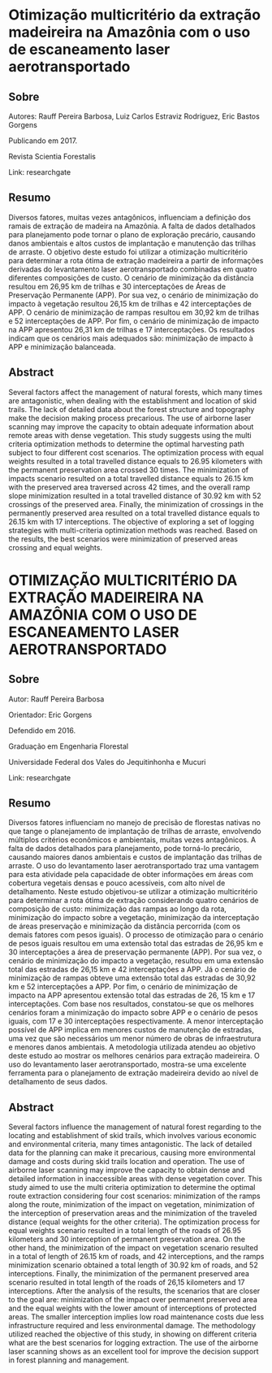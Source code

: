 # Otimização multicritério da extração madeireira na Amazônia com o uso de escaneamento laser aerotransportado

## Sobre

Autores: Rauff Pereira Barbosa, Luiz Carlos Estraviz Rodriguez, Eric Bastos Gorgens

Publicando em 2017.

Revista Scientia Forestalis

Link: researchgate

## Resumo

Diversos fatores, muitas vezes antagônicos, influenciam a definição dos ramais de extração de madeira na Amazônia. A falta de dados detalhados para planejamento pode tornar o plano de exploração precário, causando danos ambientais e altos custos de implantação e manutenção das trilhas de arraste. O objetivo deste estudo foi utilizar a otimização multicritério para determinar a rota ótima de extração madeireira a partir de informações derivadas do levantamento laser aerotransportado combinadas em quatro diferentes composições de custo. O cenário de minimização da distância resultou em 26,95 km de trilhas e 30 interceptações de Áreas de Preservação Permanente (APP). Por sua vez, o cenário de minimização do impacto à vegetação resultou 26,15 km de trilhas e 42 interceptações de APP. O cenário de minimização de rampas resultou em 30,92 km de trilhas e 52 interceptações de APP. Por fim, o cenário de minimização de impacto na APP apresentou 26,31 km de trilhas e 17 interceptações. Os resultados indicam que os cenários mais adequados são: minimização de impacto à APP e minimização balanceada.

## Abstract

Several factors affect the management of natural forests, which many times are antagonistic, when dealing with the establishment and location of skid trails. The lack of detailed data about the forest structure and topography make the decision making process precarious. The use of airborne laser scanning may improve the capacity to obtain adequate information about remote areas with dense vegetation. This study suggests using the multi criteria optimization methods to determine the optimal harvesting path subject to four different cost scenarios. The optimization process with equal weights resulted in a total travelled distance equals to 26.95 kilometers with the permanent preservation area crossed 30 times. The minimization of impacts scenario resulted on a total travelled distance equals to 26.15 km with the preserved area traversed across 42 times, and the overall ramp slope minimization resulted in a total travelled distance of 30.92 km with 52 crossings of the preserved area. Finally, the minimization of crossings in the permanently preserved area resulted on a total travelled distance equals to 26.15 km with 17 interceptions. The objective of exploring a set of logging strategies with multi-criteria optimization methods was reached. Based on the results, the best scenarios were minimization of preserved areas crossing and equal weights.

# OTIMIZAÇÃO MULTICRITÉRIO DA EXTRAÇÃO MADEIREIRA NA AMAZÔNIA COM O USO DE ESCANEAMENTO LASER AEROTRANSPORTADO

## Sobre

Autor: Rauff Pereira Barbosa

Orientador: Eric Gorgens

Defendido em 2016.

Graduação em Engenharia Florestal

Universidade Federal dos Vales do Jequitinhonha e Mucuri

Link: researchgate

## Resumo

Diversos fatores influenciam no manejo de precisão de florestas nativas no que tange o planejamento de implantação de trilhas de arraste, envolvendo múltiplos critérios econômicos e ambientais, muitas vezes antagônicos. A falta de dados detalhados para planejamento, pode torná-lo precário, causando maiores danos ambientais e custos de implantação das trilhas de arraste. O uso do levantamento laser aerotransportado traz uma vantagem para esta atividade pela capacidade de obter informações em áreas com cobertura vegetais densas e pouco acessíveis, com alto nível de detalhamento. Neste estudo objetivou-se utilizar a otimização multicritério para determinar a rota ótima de extração considerando quatro cenários de composição de custo: minimização das rampas ao longo da rota, minimização do impacto sobre a vegetação, minimização da interceptação de áreas preservação e minimização da distância percorrida (com os demais fatores com pesos iguais). O processo de otimização para o cenário de pesos iguais resultou em uma extensão total das estradas de 26,95 km e 30 interceptações a área de preservação permanente (APP). Por sua vez, o cenário de minimização do impacto a vegetação, resultou em uma extensão total das estradas de 26,15 km e 42 interceptações a APP. Já o cenário de minimização de rampas obteve uma extensão total das estradas de 30,92 km e 52 interceptações a APP. Por fim, o cenário de minimização de impacto na APP apresentou extensão total das estradas de 26, 15 km e 17 interceptações. Com base nos resultados, constatou-se que os melhores cenários foram a minimização do impacto sobre APP e o cenário de pesos iguais, com 17 e 30 interceptações respectivamente. A menor interceptação possível de APP implica em menores custos de manutenção de estradas, uma vez que são necessários um menor número de obras de infraestrutura e menores danos ambientais. A metodologia utilizada atendeu ao objetivo deste estudo ao mostrar os melhores cenários para extração madeireira. O uso do levantamento laser aerotransportado, mostra-se uma excelente ferramenta para o planejamento de extração madeireira devido ao nível de detalhamento de seus dados.

## Abstract

Several factors influence the management of natural forest regarding to the locating and establishment of skid trails, which involves various economic and environmental criteria, many times antagonistic. The lack of detailed data for the planning can make it precarious, causing more environmental damage and costs during skid trails location and operation. The use of airborne laser scanning may improve the capacity to obtain dense and detailed information in inaccessible areas with dense vegetation cover. This study aimed to use the multi criteria optimization to determine the optimal route extraction considering four cost scenarios: minimization of the ramps along the route, minimization of the impact on vegetation, minimization of the interception of preservation areas and the minimization of the traveled distance (equal weights for the other criteria). The optimization process for equal weights scenario resulted in a total length of the roads of 26.95 kilometers and 30 interception of permanent preservation area. On the other hand, the minimization of the impact on vegetation scenario resulted in a total of length of 26.15 km of roads, and 42 interceptions, and the ramps minimization scenario obtained a total length of 30.92 km of roads, and 52 interceptions. Finally, the minimization of the permanent preserved area scenario resulted in total length of the roads of 26,15 kilometers and 17 interceptions. After the analysis of the results, the scenarios that are closer to the goal are: minimization of the impact over permanent preserved area and the equal weights with the lower amount of interceptions of protected areas. The smaller interception implies low road maintenance costs due less infrastructure required and less environmental damage. The methodology utilized reached the objective of this study, in showing on different criteria what are the best scenarios for logging extraction. The use of the airborne laser scanning shows as an excellent tool for improve the decision support in forest planning and management. 
